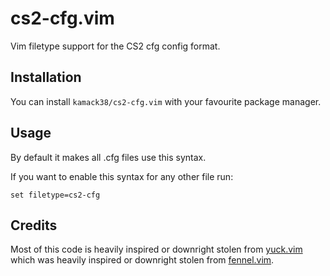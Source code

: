 # cs2-cfg.vim

Vim filetype support for the CS2 cfg config format.

## Installation

You can install `kamack38/cs2-cfg.vim` with your favourite package manager.

## Usage

By default it makes all .cfg files use this syntax.

If you want to enable this syntax for any other file run:

```
set filetype=cs2-cfg
```

## Credits

Most of this code is heavily inspired or downright stolen from [yuck.vim](https://github.com/elkowar/yuck.vim) which was heavily inspired or downright stolen from [fennel.vim](https://github.com/bakpakin/fennel.vim).
